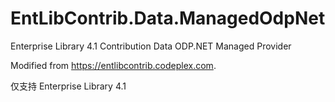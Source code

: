 # EntLibContrib.Data.ManagedOdpNet

Enterprise Library 4.1 Contribution Data ODP.NET Managed Provider

Modified from https://entlibcontrib.codeplex.com.

仅支持 Enterprise Library 4.1
